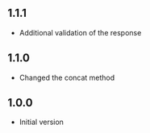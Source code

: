 ## 1.1.1
* Additional validation of the response

## 1.1.0
* Changed the concat method

## 1.0.0
* Initial version
